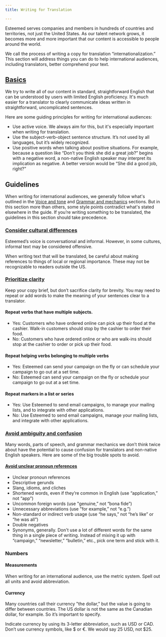 ```yaml
---
title: Writing for Translation

---
```

Esteemed serves companies and members in hundreds of countries and territories, not just the United States. As our talent network grows, it becomes more and more important that our content is accessible to people around the world.

We call the process of writing a copy for translation “internationalization.” This section will address things you can do to help international audiences, including translators, better comprehend your text.

## [Basics](https://styleguide.esteemed.io/writing-for-translation.html/)

We try to write all of our content in standard, straightforward English that can be understood by users with limited English proficiency. It's much easier for a translator to clearly communicate ideas written in straightforward, uncomplicated sentences.

Here are some guiding principles for writing for international audiences:

* Use active voice. We always aim for this, but it's especially important when writing for translation.
* Use the subject-verb-object sentence structure. It’s not used by all languages, but it’s widely recognized.
* Use positive words when talking about positive situations. For example, because a question like “Don’t you think she did a great job?” begins with a negative word, a non-native English speaker may interpret its implication as negative. A better version would be “She did a good job, right?”

## Guidelines

When writing for international audiences, we generally follow what's outlined in the [Voice and tone](https://styleguide.esteemed.io/voice-and-tone.html) and [Grammar and mechanics](https://styleguide.esteemed.io/grammar-and-mechanics.html) sections. But in this section more than others, some style points contradict what's stated elsewhere in the guide. If you’re writing something to be translated, the guidelines in this section should take precedence.

### [Consider cultural differences](https://styleguide.esteemed.io/writing-for-translation.html/)

Esteemed’s voice is conversational and informal. However, in some cultures, informal text may be considered offensive. 

When writing text that will be translated, be careful about making references to things of local or regional importance. These may not be recognizable to readers outside the US.

### [Prioritize clarity](https://styleguide.esteemed.io/writing-for-translation.html/)

Keep your copy brief, but don’t sacrifice clarity for brevity. You may need to repeat or add words to make the meaning of your sentences clear to a translator.

#### Repeat verbs that have multiple subjects.

* Yes: Customers who have ordered online can pick up their food at the cashier. Walk-in customers should stop by the cashier to order their food.
* No: Customers who have ordered online or who are walk-ins should stop at the cashier to order or pick up their food.

#### Repeat helping verbs belonging to multiple verbs

* Yes: Esteemed can send your campaign on the fly or can schedule your campaign to go out at a set time.
* No: Esteemed can send your campaign on the fly or schedule your campaign to go out at a set time.

#### Repeat markers in a list or series

* Yes: Use Esteemed to send email campaigns, to manage your mailing lists, and to integrate with other applications.
* No: Use Esteemed to send email campaigns, manage your mailing lists, and integrate with other applications.

### [Avoid ambiguity and confusion](https://styleguide.esteemed.io/writing-for-translation.html/)

Many words, parts of speech, and grammar mechanics we don’t think twice about have the potential to cause confusion for translators and non-native English speakers. Here are some of the big trouble spots to avoid.

#### [Avoid unclear pronoun references](https://styleguide.esteemed.io/writing-for-translation.html/)

* Unclear pronoun references
* Descriptive gerunds
* Slang, idioms, and cliches
* Shortened words, even if they’re common in English (use “application,” not “app”)
* Uncommon foreign words (use "genuine,” not “bona fide”)
* Unnecessary abbreviations (use "for example,” not “e.g.”)
* Non-standard or indirect verb usage (use “he says,” not “he’s like” or “he was all”)
* Double negatives
* Synonyms, generally. Don't use a lot of different words for the same thing in a single piece of writing. Instead of mixing it up with “campaign,” “newsletter,” “bulletin,” etc., pick one term and stick with it.

### Numbers

#### Measurements

When writing for an international audience, use the metric system. Spell out all units and avoid abbreviation.

#### Currency

Many countries call their currency "the dollar," but the value is going to differ between countries. The US dollar is not the same as the Canadian dollar, for example. So it’s important to specify.

Indicate currency by using its 3-letter abbreviation, such as USD or CAD. Don’t use currency symbols, like $ or €. We would say 25 USD, not $25.